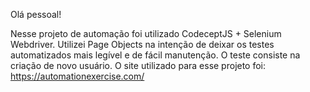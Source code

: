 Olá pessoal!

Nesse projeto de automação foi utilizado CodeceptJS + Selenium Webdriver.
Utilizei Page Objects na intenção de deixar os testes automatizados mais legível e de fácil manutenção. O teste consiste na criação de novo usuário. O site utilizado para esse projeto foi: https://automationexercise.com/
